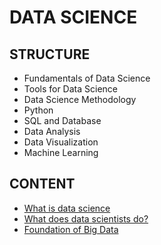 # DATA SCIENCE

## STRUCTURE

- Fundamentals of Data Science
- Tools for Data Science
- Data Science Methodology
- Python
- SQL and Database
- Data Analysis
- Data Visualization
- Machine Learning

## CONTENT

- [What is data science](./fundamentals/what-is-data-science.md)
- [What does data scientists do?](./fundamentals/data-scientist.md)
- [Foundation of Big Data](./fundamentals/big-data.md)
